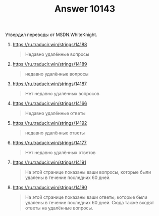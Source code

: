 ﻿---
title: "Answer 10143"
se.owner.user_id: 15479
se.owner.display_name: "Suvitruf - Andrei Apanasik"
se.owner.link: "https://ru.meta.stackoverflow.com/users/15479/suvitruf-andrei-apanasik"
se.answer_id: 10143
se.question_id: 10108
se.post_type: answer
se.score: 1
se.is_accepted: True
---
<p>Утвердил переводы от MSDN.WhiteKnight.</p>
<ol>
<li><p><a href="https://ru.traducir.win/strings/14188" rel="nofollow noreferrer">https://ru.traducir.win/strings/14188</a></p>
<blockquote>
<p>Недавно удалённые вопросы</p>
</blockquote>
</li>
<li><p><a href="https://ru.traducir.win/strings/14189" rel="nofollow noreferrer">https://ru.traducir.win/strings/14189</a></p>
<blockquote>
<p>недавно удалённые вопросы</p>
</blockquote>
</li>
<li><p><a href="https://ru.traducir.win/strings/14187" rel="nofollow noreferrer">https://ru.traducir.win/strings/14187</a></p>
<blockquote>
<p>Нет недавно удалённых вопросов</p>
</blockquote>
</li>
<li><p><a href="https://ru.traducir.win/strings/14166" rel="nofollow noreferrer">https://ru.traducir.win/strings/14166</a></p>
<blockquote>
<p>Недавно удалённые ответы</p>
</blockquote>
</li>
<li><p><a href="https://ru.traducir.win/strings/14192" rel="nofollow noreferrer">https://ru.traducir.win/strings/14192</a></p>
<blockquote>
<p>недавно удалённые ответы</p>
</blockquote>
</li>
<li><p><a href="https://ru.traducir.win/strings/14177" rel="nofollow noreferrer">https://ru.traducir.win/strings/14177</a></p>
<blockquote>
<p>Нет недавно удалённых ответов</p>
</blockquote>
</li>
<li><p><a href="https://ru.traducir.win/strings/14191" rel="nofollow noreferrer">https://ru.traducir.win/strings/14191</a></p>
<blockquote>
<p>На этой странице показаны ваши вопросы, которые были удалены в течение последних 60 дней.</p>
</blockquote>
</li>
<li><p><a href="https://ru.traducir.win/strings/14190" rel="nofollow noreferrer">https://ru.traducir.win/strings/14190</a></p>
<blockquote>
<p>На этой странице показаны ваши ответы, которые были удалены в течение последних 60 дней. Сюда также входят ответы на удалённые вопросы.</p>
</blockquote>
</li>
</ol>
